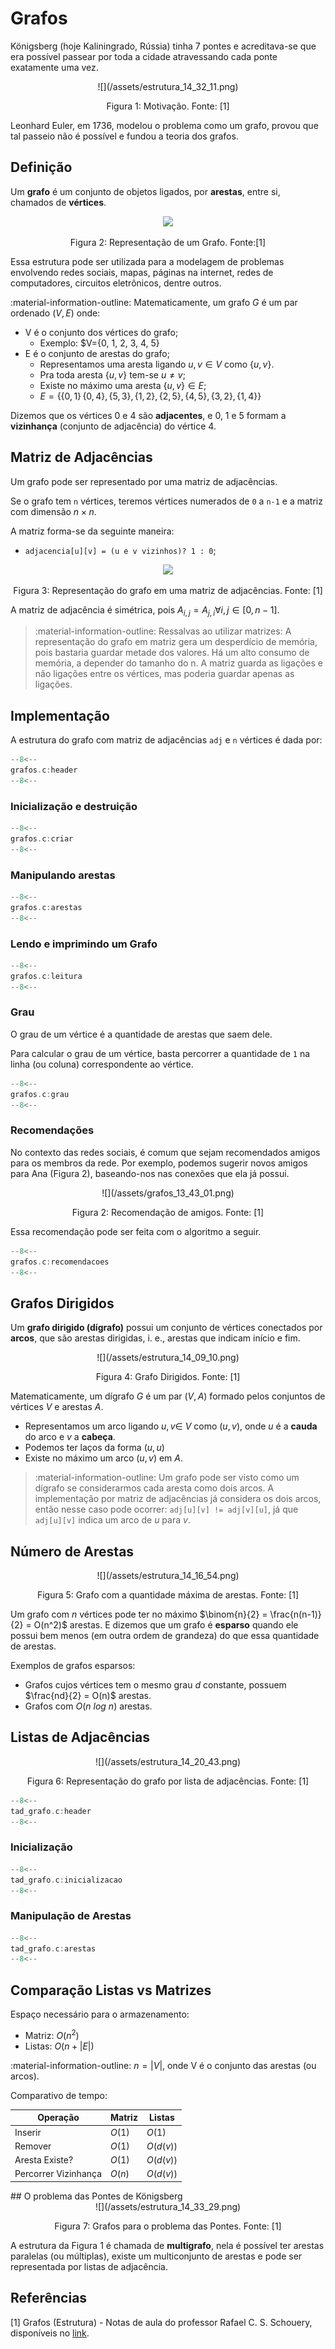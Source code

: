 # Grafos

Königsberg (hoje Kaliningrado, Rússia) tinha 7 pontes e acreditava-se que era possível passear por toda a cidade atravessando cada ponte exatamente uma vez.

<center>
![](/assets/estrutura_14_32_11.png)

Figura 1: Motivação. Fonte: [1]
</center>

Leonhard Euler, em 1736, modelou o problema como um grafo, provou que tal passeio não é possível e fundou a teoria dos grafos.

## Definição

Um **grafo** é um conjunto de objetos ligados, por **arestas**, entre si, chamados de **vértices**.

<center>

![](../assets/grafos_16_19_53.png)
<div style="text-align: center">
<p>
Figura 2: Representação de um Grafo. Fonte:[1]
</p>
</div>
</center>

Essa estrutura pode ser utilizada para a modelagem de problemas envolvendo redes sociais, mapas, páginas na internet, redes de computadores, circuitos eletrônicos, dentre outros.

:material-information-outline: Matematicamente, um grafo $G$ é um par ordenado $\left (V,E\right)$ onde:

- V é o conjunto dos vértices do grafo;
  - Exemplo: $V={0, 1, 2, 3, 4, 5}
- E é o conjunto de arestas do grafo;
  - Representamos uma aresta ligando $u, v\in V$ como $\{u,v\}$.
  - Pra toda aresta $\{u,v\}$ tem-se $u\neq v$;
  - Existe no máximo uma aresta $\{u, v\} \in E$;
  - $E=\{\{0,1\}\, \{0, 4\}, \{5, 3\}, \{1, 2\}, \{2, 5\}, \{4, 5\}, \{3, 2\}, \{1, 4\}\}$

Dizemos que os vértices 0 e 4 são **adjacentes**, e 0, 1 e 5 formam a **vizinhança** (conjunto de adjacência) do vértice 4.

## Matriz de Adjacências

Um grafo pode ser representado por uma matriz de adjacências.

Se o grafo tem `n` vértices, teremos vértices numerados de `0` a `n-1` e a matriz com dimensão $n \times n$.

A matriz forma-se da seguinte maneira:

- `adjacencia[u][v] = (u e v vizinhos)? 1 : 0`;

<center>

![](../assets/grafos_16_28_06.png)
<div style="text-align: center">
<p>
Figura 3: Representação do grafo em uma matriz de adjacências. Fonte: [1]
</p>
</div>
</center>

A matriz de adjacência é simétrica, pois $A_{i,j} = A_{j,i} \forall i, j \in [0, n-1]$.

> :material-information-outline:
> Ressalvas ao utilizar matrizes:
> A representação do grafo em matriz gera um desperdício de memória, pois bastaria guardar metade dos valores.
> Há um alto consumo de memória, a depender do tamanho do n.
> A matriz guarda as ligações e não ligações entre os vértices, mas poderia guardar apenas as ligações.

## Implementação

A estrutura do grafo com matriz de adjacências `adj` e `n` vértices é dada por:

```c title="grafo.c" linenums="1"
--8<--
grafos.c:header
--8<--
```

### Inicialização e destruição

```c title="criar.c" linenums="1"
--8<--
grafos.c:criar
--8<--
```

### Manipulando arestas

```c title="manipulando_arestas.c" linenums="1"
--8<--
grafos.c:arestas
--8<--
```

### Lendo e imprimindo um Grafo

```c  title="leitura.c" linenums="1"
--8<--
grafos.c:leitura
--8<--
```

### Grau

O grau de um vértice é a quantidade de arestas que saem dele.

Para calcular o grau de um vértice, basta percorrer a quantidade de `1` na linha (ou coluna) correspondente ao vértice.

```c  title="grau.c" linenums="1"
--8<--
grafos.c:grau
--8<--
```

### Recomendações

No contexto das redes sociais, é comum que sejam recomendados amigos para os membros da rede. Por exemplo, podemos sugerir novos amigos para Ana (Figura 2), baseando-nos nas conexões que ela já possui.

<center>
![](/assets/grafos_13_43_01.png)

Figura 2: Recomendação de amigos. Fonte: [1]
</center>

Essa recomendação pode ser feita com o algoritmo a seguir.

```c  title="recomendacoes.c" linenums="1"
--8<--
grafos.c:recomendacoes
--8<--
```

## Grafos Dirigidos

Um **grafo dirigido (dígrafo)** possui um conjunto de vértices conectados por **arcos**, que são arestas dirigidas, i. e., arestas que indicam início e fim.

<center>
![](/assets/estrutura_14_09_10.png)

Figura 4: Grafo Dirigidos. Fonte: [1]
</center>

Matematicamente, um dígrafo $G$ é um par $(V,A)$ formado pelos conjuntos de vértices $V$ e arestas $A$.

- Representamos um arco ligando $u,v\in\ V$ como $(u,v)$, onde $u$ é a **cauda** do arco e $v$ a **cabeça**.
- Podemos ter laços da forma $(u,u)$
- Existe no máximo um arco $(u,v)$ em $A$.

> :material-information-outline: Um grafo pode ser visto como um dígrafo se considerarmos cada aresta como  dois arcos.
> A implementação por matriz de adjacências já considera os dois arcos, então nesse caso pode ocorrer: `adj[u][v] != adj[v][u]`, já que `adj[u][v]` indica um arco de $u$ para $v$.

## Número de Arestas

<center>
![](/assets/estrutura_14_16_54.png)

Figura 5: Grafo com a quantidade máxima de arestas. Fonte: [1]
</center>

Um grafo com $n$ vértices pode ter no máximo $\binom{n}{2} = \frac{n(n-1)}{2} = O(n^2)$ arestas. E dizemos que um grafo é **esparso** quando ele possui bem menos (em outra ordem de grandeza) do que essa quantidade de arestas.

Exemplos de grafos esparsos:

- Grafos cujos vértices tem o mesmo grau $d$ constante, possuem $\frac{nd}{2} = O(n)$ arestas.
- Grafos com $O(n\ log\ n)$ arestas.

## Listas de Adjacências

<center>
![](/assets/estrutura_14_20_43.png)

Figura 6: Representação do grafo por lista de adjacências. Fonte: [1]
</center>

```c title="header.c" linenums="1"
--8<--
tad_grafo.c:header
--8<--
```

### Inicialização

```c title="inicializacao.c" linenums="1"
--8<--
tad_grafo.c:inicializacao
--8<--
```

### Manipulação de Arestas

```c title="arestas.c" linenums="1"
--8<--
tad_grafo.c:arestas
--8<--
```

## Comparação Listas vs Matrizes

Espaço necessário para o armazenamento:

- Matriz: $O(n^2)$
- Listas: $O(n + |E|)$

:material-information-outline: $n=|V|$, onde V é o conjunto das arestas (ou arcos).

Comparativo de tempo:
<center>

| Operação             | Matriz | Listas    |
| -------------------- | ------ | --------- |
| Inserir              | $O(1)$ | $O(1)$    |
| Remover              | $O(1)$ | $O(d(v))$ |
| Aresta Existe?       | $O(1)$ | $O(d(v))$ |
| Percorrer Vizinhança | $O(n)$ | $O(d(v))$ |

</center>
## O problema das Pontes de Königsberg

<center>
![](/assets/estrutura_14_33_29.png)

Figura 7: Grafos para o problema das Pontes. Fonte: [1]
</center>

A estrutura da Figura 1 é chamada de **multigrafo**, nela é possível ter arestas paralelas (ou múltiplas), existe um multiconjunto de arestas e pode ser representada por listas de adjacência.

## Referências

[1] Grafos (Estrutura) - Notas de aula do professor Rafael C. S. Schouery, disponíveis no [link](https://www.ic.unicamp.br/~rafael/cursos/2s2019/mc202/).
